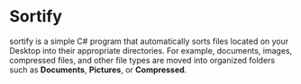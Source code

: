 # Sortify
sortify is a simple C# program that automatically sorts files located on your Desktop into their appropriate directories.   For example, documents, images, compressed files, and other file types are moved into organized folders such as **Documents**, **Pictures**, or **Compressed**.  
